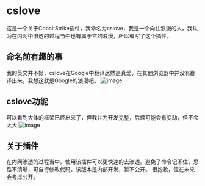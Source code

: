 # cslove
这是一个关于CobaltStrike插件，我命名为cslove，我是一个向往浪漫的人，我认为在内网中渗透的过程当中也有属于它的浪漫，所以编写了这个插件。

## 命名前有趣的事
我的英文并不好，cslove在Google中翻译居然是真爱，在其他浏览器中并没有翻译出来，我想这就是Google的浪漫吧。
![image](https://github.com/user-attachments/assets/a63246fa-93e8-4783-b332-1c2bd01c9a12)

## cslove功能
可以看到大体的框架已经出来了，但我并为开发完整，后续可能会有变动，但不会太大
![image](https://github.com/user-attachments/assets/d627f112-1326-4106-97d2-452210894bd6)

## 关于插件
在内网渗透的过程当中，使用该插件可以更快速的去渗透。避免了命令记不住，思路不清晰，可自行修改代码。该版本是内部开发，暂不公开。
很抱歉，但在未来会考虑公开。
